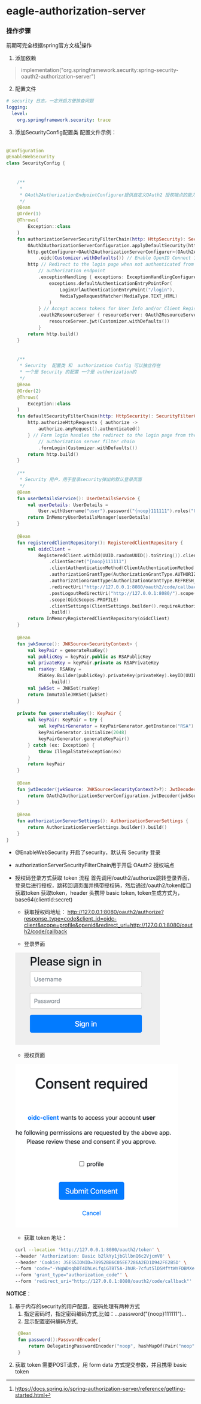 # eagle-authorization-server


### 操作步骤
前期可完全根据spring官方文档[^1]操作

1. 添加依赖
>    implementation("org.springframework.security:spring-security-oauth2-authorization-server")



2. 配置文件
```yaml
# security 日志，一定开启方便排查问题
logging:
  level:
    org.springframework.security: trace

```

3. 添加SecurityConfig配置类
配置文件示例：

```kotlin

@Configuration
@EnableWebSecurity
class SecurityConfig {


    /**
     *
     * OAuth2AuthorizationEndpointConfigurer提供自定义OAuth2 授权端点的能力。它定义了扩展点，使您可以自定义OAuth2 授权请求的预处理、主处理和后处理逻辑。
     */
    @Bean
    @Order(1)
    @Throws(
        Exception::class
    )
    fun authorizationServerSecurityFilterChain(http: HttpSecurity): SecurityFilterChain {
        OAuth2AuthorizationServerConfiguration.applyDefaultSecurity(http)
        http.getConfigurer<OAuth2AuthorizationServerConfigurer>(OAuth2AuthorizationServerConfigurer::class.java)
            .oidc(Customizer.withDefaults()) // Enable OpenID Connect 1.0
        http // Redirect to the login page when not authenticated from the
            // authorization endpoint
            .exceptionHandling { exceptions: ExceptionHandlingConfigurer<HttpSecurity?> ->
                exceptions.defaultAuthenticationEntryPointFor(
                    LoginUrlAuthenticationEntryPoint("/login"),
                    MediaTypeRequestMatcher(MediaType.TEXT_HTML)
                )
            } // Accept access tokens for User Info and/or Client Registration
            .oauth2ResourceServer { resourceServer: OAuth2ResourceServerConfigurer<HttpSecurity?> ->
                resourceServer.jwt(Customizer.withDefaults())
            }
        return http.build()
    }


    /**
     * Security  配置类 和  authorization Config 可以独立存在
     * 一个是 Security 的配置 一个是 authorization的
     */
    @Bean
    @Order(2)
    @Throws(
        Exception::class
    )
    fun defaultSecurityFilterChain(http: HttpSecurity): SecurityFilterChain {
        http.authorizeHttpRequests { authorize ->
            authorize.anyRequest().authenticated()
        } // Form login handles the redirect to the login page from the
            // authorization server filter chain
            .formLogin(Customizer.withDefaults())
        return http.build()
    }

    /**
     * Security 用户，用于登录security弹出的默认登录页面
     */
    @Bean
    fun userDetailsService(): UserDetailsService {
        val userDetails: UserDetails =
            User.withUsername("user").password("{noop}111111").roles("USER").build()
        return InMemoryUserDetailsManager(userDetails)
    }

    @Bean
    fun registeredClientRepository(): RegisteredClientRepository {
        val oidcClient =
            RegisteredClient.withId(UUID.randomUUID().toString()).clientId("oidc-client")
                .clientSecret("{noop}111111")
                .clientAuthenticationMethod(ClientAuthenticationMethod.CLIENT_SECRET_BASIC)
                .authorizationGrantType(AuthorizationGrantType.AUTHORIZATION_CODE)
                .authorizationGrantType(AuthorizationGrantType.REFRESH_TOKEN)
                .redirectUri("http://127.0.0.1:8080/oauth2/code/callback")
                .postLogoutRedirectUri("http://127.0.0.1:8080/").scope(OidcScopes.OPENID)
                .scope(OidcScopes.PROFILE)
                .clientSettings(ClientSettings.builder().requireAuthorizationConsent(true).build())
                .build()
        return InMemoryRegisteredClientRepository(oidcClient)
    }

    @Bean
    fun jwkSource(): JWKSource<SecurityContext> {
        val keyPair = generateRsaKey()
        val publicKey = keyPair.public as RSAPublicKey
        val privateKey = keyPair.private as RSAPrivateKey
        val rsaKey: RSAKey =
            RSAKey.Builder(publicKey).privateKey(privateKey).keyID(UUID.randomUUID().toString())
                .build()
        val jwkSet = JWKSet(rsaKey)
        return ImmutableJWKSet(jwkSet)
    }

    private fun generateRsaKey(): KeyPair {
        val keyPair: KeyPair = try {
            val keyPairGenerator = KeyPairGenerator.getInstance("RSA")
            keyPairGenerator.initialize(2048)
            keyPairGenerator.generateKeyPair()
        } catch (ex: Exception) {
            throw IllegalStateException(ex)
        }
        return keyPair
    }

    @Bean
    fun jwtDecoder(jwkSource: JWKSource<SecurityContext?>?): JwtDecoder {
        return OAuth2AuthorizationServerConfiguration.jwtDecoder(jwkSource)
    }

    @Bean
    fun authorizationServerSettings(): AuthorizationServerSettings {
        return AuthorizationServerSettings.builder().build()
    }
}

```

* @EnableWebSecurity 开启了security，默认有 Security 登录
* authorizationServerSecurityFilterChain用于开启 OAuth2 授权端点


* 授权码登录方式获取 token 流程
首先调用/oauth2/authorize跳转登录界面，登录后进行授权，跳转回调页面并携带授权码，然后通过/oauth2/token接口获取token
获取token，header 头携带 basic token, token生成方式为，base64(clientId:secret)

    - 获取授权码地址：
    http://127.0.0.1:8080/oauth2/authorize?response_type=code&client_id=oidc-client&scope=profile&openid&redirect_uri=http://127.0.0.1:8080/oauth2/code/callback
    
    - 登录界面
    
    ![img.png](img.png)
    - 授权页面

    ![img_1.png](img_1.png)   

    - 获取 token 地址：
    ```bash
    curl --location 'http://127.0.0.1:8080/oauth2/token' \
    --header 'Authorization: Basic b2lkYy1jbGllbnQ6c2VjcmV0' \
    --header 'Cookie: JSESSIONID=78952BB6C05EE7286A2ED1D942FE2B5D' \
    --form 'code="-YNgWDsqbDT4DhLeLfqiGTBT5A-JhUR-7cfut5lD5MfYtWYFDBMXedxQPuy_ZM5Mh9vI4OCjWCAOuzDq9-0USINZ0BJ1fZd-ih9tnU3qgcpQ-U7hd6bgrtGV0VqnaU68"' \
    --form 'grant_type="authorization_code"' \
    --form 'redirect_uri="http://127.0.0.1:8080/oauth2/code/callback"'
    ```

**NOTICE**：
1. 基于内存的security的用户配置，密码处理有两种方式
   1. 指定密码时，指定密码编码方式,比如：...password("{noop}111111")...
   2. 显示配置密码编码方式,
   ```kotlin
    @Bean
    fun password():PasswordEncoder{
        return DelegatingPasswordEncoder("noop", hashMapOf(Pair("noop",NoOpPasswordEncoder.getInstance())))
    }
   ```
2. 获取 token 需要POST请求，用 form data 方式提交参数，并且携带 basic token 




[^1]:https://docs.spring.io/spring-authorization-server/reference/getting-started.html